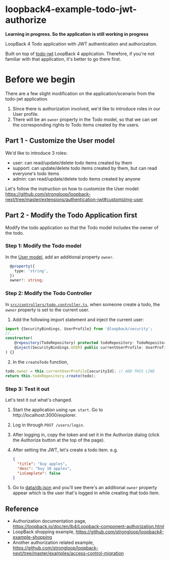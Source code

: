 # loopback4-example-todo-jwt-authorize

**Learning in progress. So the application is still working in progress**

LoopBack 4 Todo application with JWT authentication and authorization.

Built on top of [todo-jwt](https://github.com/strongloop/loopback-next/tree/master/examples/todo-jwt) LoopBack 4 application. Therefore, if you're not familiar with that application, it's better to go there first.

# Before we begin

There are a few slight modification on the application/scenario from the todo-jwt application.

1. Since there is authorization involved, we'd like to introduce roles in our User profile.
2. There will be an `owner` property in the Todo model, so that we can set the corresponding rights to Todo items created by the users.

## Part 1 - Customize the User model

We'd like to introduce 3 roles:

- user: can read/update/delete todo items created by them
- support: can update/delete todo items created by them, but can read everyone's todo items
- admin: can read/update/delete todo items created by anyone

Let's follow the instruction on how to customize the User model: https://github.com/strongloop/loopback-next/tree/master/extensions/authentication-jwt#customizing-user

## Part 2 - Modify the Todo Application first

Modify the todo application so that the Todo model includes the owner of the todo.

### Step 1: Modify the Todo model

In the [User model](src/models/todo.model.ts), add an additional property `owner`.

```ts
  @property({
    type: 'string',
  })
  owner?: string;
```

### Step 2: Modify the Todo Controller

In [`src/controllers/todo.controller.ts`](src/controllers/todo.controller.ts), when someone create a todo, the `owner` property is set to the current user.

1. Add the following import statement and inject the current user:

```ts
import {SecurityBindings, UserProfile} from '@loopback/security';
//...
constructor(
    @repository(TodoRepository) protected todoRepository: TodoRepository,
    @inject(SecurityBindings.USER) public currentUserProfile: UserProfile,
) {}
```

2. In the `createTodo` function,

```ts
todo.owner = this.currentUserProfile[securityId]; // ADD THIS LINE
return this.todoRepository.create(todo);
```

### Step 3: Test it out

Let's test it out what's changed.

1. Start the application using `npm start`. Go to http://localhost:3000/explorer.
2. Log in through `POST /users/login`.
3. After logging in, copy the token and set it in the Authorize dialog (click the Authorize button at the top of the page).
4. After setting the JWT, let's create a todo item. e.g.

   ```json
   {
     "title": "buy apples",
     "desc": "buy 10 apples",
     "isComplete": false
   }
   ```

5. Go to [data/db.json](data/db.json) and you'll see there's an additional `owner` property appear which is the user that's logged in while creating that todo item.

## Reference

- Authorization documentation page, https://loopback.io/doc/en/lb4/Loopback-component-authorization.html
- LoopBack shopping example, https://github.com/strongloop/loopback4-example-shopping
- Another authorization related example, https://github.com/strongloop/loopback-next/tree/master/examples/access-control-migration
